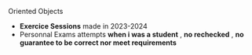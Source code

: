 Oriented Objects

- **Exercice Sessions** made in 2023-2024
- Personnal Exams attempts **when i was a student** , **no rechecked** , **no guarantee to be correct nor meet requirements**
